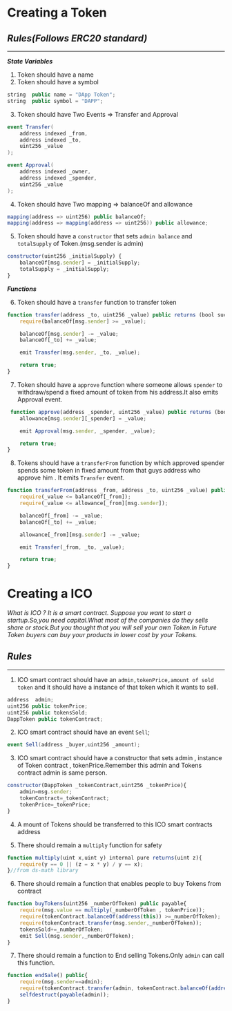 # Creating a Token

## **_Rules(Follows ERC20 standard)_**

---

**_State Variables_**

1. Token should have a name
2. Token should have a symbol

```java
string  public name = "DApp Token";
string  public symbol = "DAPP";
```

3. Token should have Two Events => Transfer and Approval

```c#
event Transfer(
    address indexed _from,
    address indexed _to,
    uint256 _value
);

event Approval(
    address indexed _owner,
    address indexed _spender,
    uint256 _value
);

```

4. Token should have Two mapping => balanceOf and allowance

```c#
mapping(address => uint256) public balanceOf;
mapping(address => mapping(address => uint256)) public allowance;
```

5. Token should have a `constructor` that sets `admin balance` and `totalSupply` of Token.(msg.sender is admin)

```javascript
constructor(uint256 _initialSupply) {
    balanceOf[msg.sender] = _initialSupply;
    totalSupply = _initialSupply;
}
```

**_Functions_**

6. Token should have a `transfer` function to transfer token

```javascript
function transfer(address _to, uint256 _value) public returns (bool success) {
    require(balanceOf[msg.sender] >= _value);

    balanceOf[msg.sender] -= _value;
    balanceOf[_to] += _value;

    emit Transfer(msg.sender, _to, _value);

    return true;
}
```

7. Token should have a `approve` function where someone allows `spender` to withdraw/spend a fixed amount of token from his address.It also emits Approval event.

```javascript
 function approve(address _spender, uint256 _value) public returns (bool success) {
    allowance[msg.sender][_spender] = _value;

    emit Approval(msg.sender, _spender, _value);

    return true;
}
```

8. Tokens should have a `transferFrom` function by which approved spender spends some token in fixed amount from that guys address who approve him . It emits `Transfer` event.

```javascript
function transferFrom(address _from, address _to, uint256 _value) public returns (bool success) {
    require(_value <= balanceOf[_from]);
    require(_value <= allowance[_from][msg.sender]);

    balanceOf[_from] -= _value;
    balanceOf[_to] += _value;

    allowance[_from][msg.sender] -= _value;

    emit Transfer(_from, _to, _value);

    return true;
}
```

# Creating a ICO

_What is ICO ? It is a smart contract. Suppose you want to start a startup.So,you need capital.What most of the companies do they sells share or stock.But you thought that you will sell your own Token.In Future Token buyers can buy your products in lower cost by your Tokens._

## **_Rules_**

---

1. ICO smart contract should have an `admin,tokenPrice,amount of sold token` and it should have a instance of that token which it wants to sell.

```java
address  admin;
uint256 public tokenPrice;
uint256 public tokensSold;
DappToken public tokenContract;
```

2. ICO smart contract should have an event `Sell`;

```C#
event Sell(address _buyer,uint256 _amount);
```

3. ICO smart contract should have a constructor that sets admin , instance of Token contract , tokenPrice.Remember this admin and Tokens contract admin is same person.

```javascript
constructor(DappToken _tokenContract,uint256 _tokenPrice){
    admin=msg.sender;
    tokenContract=_tokenContract;
    tokenPrice=_tokenPrice;
}
```

4. A mount of Tokens should be transferred to this ICO smart contracts address

5. There should remain a `multiply` function for safety

```javascript
function multiply(uint x,uint y) internal pure returns(uint z){
    require(y == 0 || (z = x * y) / y == x);
}//from ds-math library
```

6. There should remain a function that enables people to buy Tokens from contract

```javascript
function buyTokens(uint256 _numberOfToken) public payable{
    require(msg.value == multiply(_numberOfToken , tokenPrice));
    require(tokenContract.balanceOf(address(this)) >=_numberOfToken);
    require(tokenContract.transfer(msg.sender,_numberOfToken));
    tokensSold+=_numberOfToken;
    emit Sell(msg.sender,_numberOfToken);
}
```

7. There should remain a function to End selling Tokens.Only `admin` can call this function.

```javascript
function endSale() public{
    require(msg.sender==admin);
    require(tokenContract.transfer(admin, tokenContract.balanceOf(address(this))));
    selfdestruct(payable(admin));
}
```
